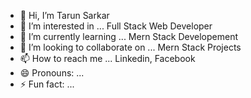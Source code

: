 - 👋 Hi, I’m Tarun Sarkar  
- 👀 I’m interested in ... Full Stack Web Developer
- 🌱 I’m currently learning ... Mern Stack Developement
- 💞️ I’m looking to collaborate on ... Mern Stack Projects
- 📫 How to reach me ... Linkedin, Facebook
- 😄 Pronouns: ...
- ⚡ Fun fact: ...

<!---
tarun429/tarun429 is a ✨ special ✨ repository because its `README.md` (this file) appears on your GitHub profile.
You can click the Preview link to take a look at your changes.
--->
